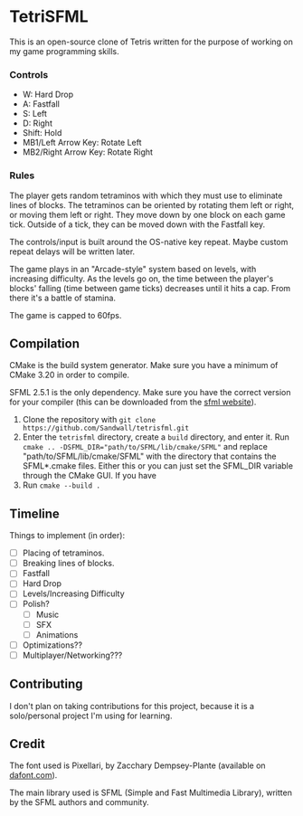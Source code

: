 # TetriSFML
This is an open-source clone of Tetris written for the purpose of working on my game programming skills.

### Controls

- W: Hard Drop
- A: Fastfall
- S: Left
- D: Right
- Shift: Hold
- MB1/Left Arrow Key: Rotate Left
- MB2/Right Arrow Key: Rotate Right

### Rules
The player gets random tetraminos with which they must use to eliminate lines of blocks. The tetraminos can be oriented by rotating them left or right, or moving them left or right. They move down by one block on each game tick. Outside of a tick, they can be moved down with the Fastfall key.

The controls/input is built around the OS-native key repeat. Maybe custom repeat delays will be written later.

The game plays in an "Arcade-style" system based on levels, with increasing difficulty. As the levels go on, the time between the player's blocks' falling (time between game ticks) decreases until it hits a cap. From there it's a battle of stamina.

The game is capped to 60fps.

## Compilation
CMake is the build system generator. Make sure you have a minimum of CMake 3.20 in order to compile.

SFML 2.5.1 is the only dependency. Make sure you have the correct version for your compiler (this can be downloaded from the [sfml website](https://www.sfml-dev.org/download/sfml/2.5.1/)).

1. Clone the repository with ``git clone https://github.com/Sandwall/tetrisfml.git``
2. Enter the ``tetrisfml`` directory, create a ``build`` directory, and enter it. Run ``cmake .. -DSFML_DIR="path/to/SFML/lib/cmake/SFML"`` and replace "path/to/SFML/lib/cmake/SFML" with the directory that contains the SFML*.cmake files. Either this or you can just set the SFML_DIR variable through the CMake GUI. If you have 
3. Run ``cmake --build .``

## Timeline
Things to implement (in order):
- [ ] Placing of tetraminos.
- [ ] Breaking lines of blocks.
- [ ] Fastfall
- [ ] Hard Drop
- [ ] Levels/Increasing Difficulty
- [ ] Polish?
    - [ ] Music
    - [ ] SFX
    - [ ] Animations
- [ ] Optimizations??
- [ ] Multiplayer/Networking???

## Contributing
I don't plan on taking contributions for this project, because it is a solo/personal project I'm using for learning.

## Credit
The font used is Pixellari, by Zacchary Dempsey-Plante (available on [dafont.com](https://www.dafont.com/pixellari.font)).

The main library used is SFML (Simple and Fast Multimedia Library), written by the SFML authors and community.
